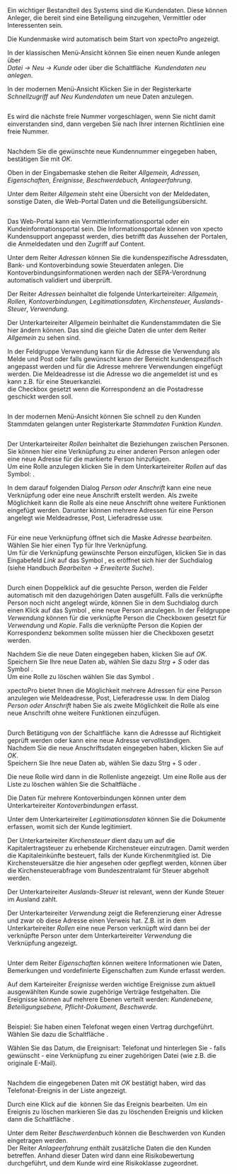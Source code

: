 <!DOCTYPE html>
<html>
<head>
<meta charset="utf-8">
<meta name="viewport" content="width=device-width, initial-scale=1.0">
<title>200_Kundendaten.md</title>
<link rel="stylesheet" href="https://stackedit.io/res-min/themes/base.css" />
<script type="text/javascript" src="https://cdn.mathjax.org/mathjax/latest/MathJax.js?config=TeX-AMS_HTML"></script>
</head>
<body><div class="container"><p>Ein wichtiger Bestandteil des Systems sind die Kundendaten. Diese können Anleger, die bereit sind eine Beteiligung einzugehen, Vermittler oder Interessenten sein. </p>

<p>Die Kundenmaske wird automatisch beim Start von xpectoPro angezeigt. </p>

<p>In der klassischen Menü-Ansicht können Sie einen neuen Kunde anlegen über  <br>
 <em>Datei → Neu → Kunde</em> oder über die Schaltfläche <img src="http://xpecto.github.io/docs/img/img_1461145344584.png" alt="" title=""> <em>Kundendaten neu anlegen</em>.</p>

<p>In der modernen Menü-Ansicht Klicken Sie in der Registerkarte <em>Schnellzugriff</em> auf <em>Neu</em> <em>Kundendaten</em> um neue Daten anzulegen.</p>

<p><img src="http://xpecto.github.io/docs/img/img_1461138567329.png" alt="" title=""></p>

<p>Es wird die nächste freie Nummer vorgeschlagen, wenn Sie nicht damit einverstanden sind, dann vergeben Sie nach Ihrer internen Richtlinien eine freie Nummer. </p>

<p><img src="http://xpecto.github.io/docs/img/img_1461146426293.png" alt="" title=""></p>

<p>Nachdem Sie die gewünschte neue Kundennummer eingegeben haben, bestätigen Sie mit <em>OK</em>. </p>

<p>Oben in der Eingabemaske stehen die Reiter <em>Allgemein, Adressen, Eigenschaften, Ereignisse, Beschwerdebuch, Anlageerfahrung</em>.</p>

<p>Unter dem Reiter <em>Allgemein</em> steht eine Übersicht von der Meldedaten, sonstige Daten, die Web-Portal Daten und die Beteiligungsübersicht.</p>

<p><img src="http://xpecto.github.io/docs/img/img_1462198884759.png" alt="" title=""></p>

<p>Das Web-Portal kann ein Vermittlerinformationsportal oder ein Kundeinformationsportal sein. Die Informationsportale können von xpecto Kundensupport angepasst werden, dies betrifft das Aussehen der  Portalen, die Anmeldedaten und den Zugriff auf Content. </p>

<p>Unter dem Reiter <em>Adressen</em> können Sie die kundenspezifische Adressdaten, Bank- und Kontoverbindung sowie Steuerdaten anlegen. Die Kontoverbindungsinformationen werden nach der SEPA-Verordnung automatisch validiert und überprüft.  </p>

<p>Der Reiter <em>Adressen</em> beinhaltet die folgende Unterkarteireiter: <em>Allgemein, Rollen, Kontoverbindungen, Legitimationsdaten, Kirchensteuer, Auslands-Steuer</em>, <em>Verwendung</em>.</p>

<p>Der Unterkarteireiter <em>Allgemein</em> beinhaltet die Kundenstammdaten die Sie hier ändern können. Das sind die gleiche Daten die unter dem Reiter <em>Allgemein</em> zu sehen sind.</p>

<p>In der Feldgruppe Verwendung kann für die Adresse die Verwendung als Melde und Post oder falls gewünscht kann der Bereicht kundenspezifisch angepasst werden und für die Adresse mehrere Verwendungen eingefügt werden.  Die Meldeadresse ist die Adresse wo die angemeldet ist und es kann z.B. für eine Steuerkanzlei. <br>
die Checkbox gesetzt wenn die Korrespondenz an die Postadresse geschickt werden soll. </p>

<p><img src="http://xpecto.github.io/docs/img/img_1461146656342.png" alt="" title=""></p>

<p>In der modernen Menü-Ansicht können Sie schnell zu den Kunden Stammdaten gelangen unter Registerkarte <em>Stammdaten</em> Funktion <em>Kunden</em>.</p>

<p><img src="http://xpecto.github.io/docs/img/img_1461309996647.png" alt="" title=""></p>

<p>Der Unterkarteireiter <em>Rollen</em> beinhaltet die Beziehungen zwischen Personen. Sie können hier eine Verknüpfung zu einer anderen Person anlegen oder eine neue Adresse für die markierte Person hinzufügen.  <br>
Um eine Rolle anzulegen klicken Sie in dem Unterkarteireiter <em>Rollen</em> auf das Symbol:  <img src="http://xpecto.github.io/docs/img/img_1461148742133.png" alt="" title="">. </p>

<p>In dem darauf folgenden Dialog <em>Person oder Anschrift</em> kann eine neue Verknüpfung oder eine neue Anschrift erstellt werden. Als zweite Möglichkeit kann die Rolle als eine neue Anschrift ohne weitere Funktionen eingefügt werden. Darunter können mehrere Adressen für eine Person angelegt wie Meldeadresse, Post, Lieferadresse usw. </p>

<p><img src="http://xpecto.github.io/docs/img/img_1438074839670.png" alt="" title=""></p>

<p>Für eine neue Verknüpfung öffnet sich die Maske <em>Adresse bearbeiten</em>. <br>
Wählen Sie hier einen Typ für Ihre Verknüpfung.  <br>
Um für die Verknüpfung gewünschte Person einzufügen, klicken Sie in das Eingabefeld <em>Link</em> auf das Symbol <img src="http://xpecto.github.io/docs/img/img_1461148844168.png" alt="" title="">, es eröffnet sich hier der Suchdialog (siehe Handbuch <em>Bearbeiten → Erweiterte Suche</em>). </p>

<p><img src="http://xpecto.github.io/docs/img/img_1461148513327.png" alt="" title=""></p>

<p>Durch einen Doppelklick auf die gesuchte Person, werden die Felder automatisch mit den dazugehörigen Daten ausgefüllt. Falls die verknüpfte Person noch nicht angelegt würde, können Sie in dem Suchdialog durch einen Klick auf das Symbol <img src="http://xpecto.github.io/docs/img/img_1461148931706.png" alt="" title="">, eine neue Person anzulegen. In der Feldgruppe <em>Verwendung</em> können für die verknüpfte Person die Checkboxen gesetzt für <em>Verwendung</em> und <em>Kopie</em>. Falls die verknüpfte Person die Kopien der Korrespondenz bekommen sollte müssen hier die Checkboxen gesetzt werden.</p>

<p>Nachdem Sie die neue Daten eingegeben haben, klicken Sie auf <em>OK</em>.  Speichern Sie Ihre neue Daten ab,  wählen Sie dazu <em>Strg + S</em> oder das Symbol <img src="http://xpecto.github.io/docs/img/img_1461310396152.png" alt="" title="">. <br>
Um eine Rolle zu löschen wählen Sie das Symbol <img src="http://xpecto.github.io/docs/img/img_1461149341916.png" alt="" title="">.</p>

<p>xpectoPro bietet Ihnen die Möglichkeit mehrere Adressen für eine Person anzulegen wie Meldeadresse, Post, Lieferadresse usw. In dem Dialog <em>Person oder Anschrift</em> haben Sie als zweite Möglichkeit die Rolle als eine neue Anschrift ohne weitere Funktionen einzufügen. </p>

<p><img src="http://xpecto.github.io/docs/img/img_1438074994809.png" alt="" title=""></p>

<p>Durch Betätigung von der Schaltfläche <img src="http://xpecto.github.io/docs/img/img_1418999829813.png" alt="" title=""> kann die Adressse auf Richtigkeit geprüft werden oder kann eine neue Adresse vervollständigen.  <br>
Nachdem Sie die neue Anschriftsdaten eingegeben haben, klicken Sie auf <em>OK</em>.  <br>
Speichern Sie Ihre neue Daten ab,  wählen Sie  dazu Strg + S oder  <img src="http://xpecto.github.io/docs/img/img_1461165873528.png" alt="" title="">. </p>

<p>Die neue Rolle wird dann in die Rollenliste angezeigt. Um eine Rolle aus der Liste zu löschen wählen Sie die Schaltfläche <img src="http://xpecto.github.io/docs/img/img_1461166237962.png" alt="" title="">.</p>

<p>Die Daten für mehrere Kontoverbindungen können unter dem Unterkarteireiter <em>Kontoverbindungen</em> erfasst.</p>

<p>Unter dem Unterkarteireiter <em>Legitimationsdaten</em> können Sie die Dokumente erfassen, womit sich der Kunde legitimiert.</p>

<p>Der Unterkarteireiter <em>Kirchensteuer</em> dient dazu um auf die Kapitalertragsteuer zu erhebende Kirchensteuer einzutragen.  Damit werden die Kapitaleinkünfte besteuert, falls der Kunde Kirchenmitglied ist. Die Kirchensteuersätze die hier angesehen oder gepflegt werden, können über die Kirchensteuerabfrage vom Bundeszentralamt für Steuer abgeholt werden.</p>

<p>Der Unterkarteireiter <em>Auslands-Steuer</em> ist relevant, wenn der Kunde Steuer im Ausland zahlt.</p>

<p>Der Unterkarteireiter <em>Verwendung</em> zeigt die Referenzierung einer Adresse und zwar ob diese Adresse einen Verweis hat. Z.B. ist in dem Unterkarteireiter <em>Rollen</em> eine neue Person verknüpft wird dann bei der verknüpfte Person unter dem Unterkarteireiter <em>Verwendung</em> die Verknüpfung angezeigt.</p>

<p><img src="http://xpecto.github.io/docs/img/img_1461148599499.png" alt="" title=""></p>

<p>Unter dem Reiter <em>Eigenschaften</em> können weitere Informationen wie Daten, Bemerkungen und vordefinierte Eigenschaften zum Kunde erfasst werden.</p>

<p>Auf dem Karteireiter <em>Ereignisse</em> werden wichtige Ereignisse zum aktuell ausgewählten Kunde sowie zugehörige Verträge festgehalten. Die Ereignisse können auf mehrere Ebenen verteilt werden: <em>Kundenebene, Beteiligungsebene, Pflicht-Dokument, Beschwerde.</em> </p>

<p><img src="http://xpecto.github.io/docs/img/img_1461149517004.png" alt="" title=""></p>

<p>Beispiel: Sie haben einen Telefonat wegen einen Vertrag durchgeführt. <br>
Wählen Sie dazu die Schaltfläche <img src="http://xpecto.github.io/docs/img/img_1461149552445.png" alt="" title="">.</p>

<p>Wählen Sie das Datum, die Ereignisart: Telefonat und hinterlegen Sie - falls gewünscht - eine Verknüpfung zu einer zugehörigen Datei (wie z.B. die originale E-Mail). </p>

<p><img src="http://xpecto.github.io/docs/img/img_1438331893299.png" alt="" title=""></p>

<p>Nachdem die eingegebenen Daten mit <em>OK</em> bestätigt haben, wird das Telefonat-Ereignis in der Liste  angezeigt.</p>

<p>Durch eine Klick auf die  <img src="http://xpecto.github.io/docs/img/img_1461149799550.png" alt="" title=""> können Sie das Ereignis bearbeiten. Um ein Ereignis zu löschen markieren Sie das zu löschenden Ereignis und klicken dann  die Schaltfläche <img src="http://xpecto.github.io/docs/img/img_1461149839246.png" alt="" title="">.</p>

<p>Unter dem Reiter <em>Beschwerdenbuch</em> können die Beschwerden von  Kunden eingetragen werden. <br>
Der Reiter <em>Anlageerfahrung</em>  enthält zusätzliche Daten die den Kunden betreffen. Anhand dieser Daten wird dann eine Risikobewertung durchgeführt, und dem Kunde wird eine Risikoklasse zugeordnet.</p></div></body>
</html>